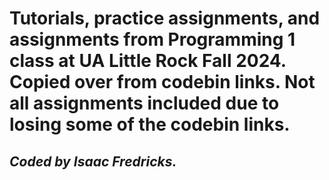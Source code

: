 # Tutorials, practice assignments, and assignments from Programming 1 class at UA Little Rock Fall 2024. Copied over from codebin links. Not all assignments included due to losing some of the codebin links. 

## *Coded by Isaac Fredricks.*